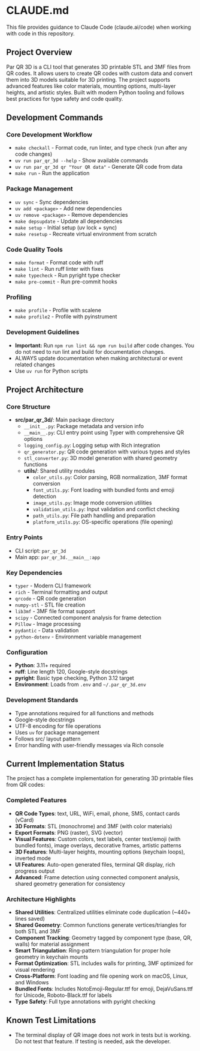 # CLAUDE.md

This file provides guidance to Claude Code (claude.ai/code) when working with code in this repository.

## Project Overview

Par QR 3D is a CLI tool that generates 3D printable STL and 3MF files from QR codes. It allows users to create QR codes with custom data and convert them into 3D models suitable for 3D printing. The project supports advanced features like color materials, mounting options, multi-layer heights, and artistic styles. Built with modern Python tooling and follows best practices for type safety and code quality.

## Development Commands

### Core Development Workflow
- `make checkall` - Format code, run linter, and type check (run after any code changes)
- `uv run par_qr_3d --help` - Show available commands
- `uv run par_qr_3d qr "Your QR data"` - Generate QR code from data
- `make run` - Run the application

### Package Management
- `uv sync` - Sync dependencies
- `uv add <package>` - Add new dependencies
- `uv remove <package>` - Remove dependencies
- `make depsupdate` - Update all dependencies
- `make setup` - Initial setup (uv lock + sync)
- `make resetup` - Recreate virtual environment from scratch

### Code Quality Tools
- `make format` - Format code with ruff
- `make lint` - Run ruff linter with fixes
- `make typecheck` - Run pyright type checker
- `make pre-commit` - Run pre-commit hooks

### Profiling
- `make profile` - Profile with scalene
- `make profile2` - Profile with pyinstrument


### Development Guidelines
- **Important:** Run `npm run lint && npm run build` after code changes. You do not need to run lint and build for documentation changes.
- ALWAYS update documentation when making architectural or event related changes
- Use `uv run` for Python scripts


## Project Architecture

### Core Structure
- **src/par_qr_3d/**: Main package directory
  - `__init__.py`: Package metadata and version info
  - `__main__.py`: CLI entry point using Typer with comprehensive QR options
  - `logging_config.py`: Logging setup with Rich integration
  - `qr_generator.py`: QR code generation with various types and styles
  - `stl_converter.py`: 3D model generation with shared geometry functions
  - **utils/**: Shared utility modules
    - `color_utils.py`: Color parsing, RGB normalization, 3MF format conversion
    - `font_utils.py`: Font loading with bundled fonts and emoji detection
    - `image_utils.py`: Image mode conversion utilities
    - `validation_utils.py`: Input validation and conflict checking
    - `path_utils.py`: File path handling and preparation
    - `platform_utils.py`: OS-specific operations (file opening)

### Entry Points
- CLI script: `par_qr_3d`
- Main app: `par_qr_3d.__main__:app`

### Key Dependencies
- `typer` - Modern CLI framework
- `rich` - Terminal formatting and output
- `qrcode` - QR code generation
- `numpy-stl` - STL file creation
- `lib3mf` - 3MF file format support
- `scipy` - Connected component analysis for frame detection
- `Pillow` - Image processing
- `pydantic` - Data validation
- `python-dotenv` - Environment variable management

### Configuration
- **Python**: 3.11+ required
- **ruff**: Line length 120, Google-style docstrings
- **pyright**: Basic type checking, Python 3.12 target
- **Environment**: Loads from `.env` and `~/.par_qr_3d.env`

### Development Standards
- Type annotations required for all functions and methods
- Google-style docstrings
- UTF-8 encoding for file operations
- Uses `uv` for package management
- Follows src/ layout pattern
- Error handling with user-friendly messages via Rich console

## Current Implementation Status

The project has a complete implementation for generating 3D printable files from QR codes:

### Completed Features
- **QR Code Types**: text, URL, WiFi, email, phone, SMS, contact cards (vCard)
- **3D Formats**: STL (monochrome) and 3MF (with color materials)
- **Export Formats**: PNG (raster), SVG (vector)
- **Visual Features**: Custom colors, text labels, center text/emoji (with bundled fonts), image overlays, decorative frames, artistic patterns
- **3D Features**: Multi-layer heights, mounting options (keychain loops), inverted mode
- **UI Features**: Auto-open generated files, terminal QR display, rich progress output
- **Advanced**: Frame detection using connected component analysis, shared geometry generation for consistency

### Architecture Highlights
- **Shared Utilities**: Centralized utilities eliminate code duplication (~440+ lines saved)
- **Shared Geometry**: Common functions generate vertices/triangles for both STL and 3MF
- **Component Tracking**: Geometry tagged by component type (base, QR, walls) for material assignment
- **Smart Triangulation**: Ring-pattern triangulation for proper hole geometry in keychain mounts
- **Format Optimization**: STL includes walls for printing, 3MF optimized for visual rendering
- **Cross-Platform**: Font loading and file opening work on macOS, Linux, and Windows
- **Bundled Fonts**: Includes NotoEmoji-Regular.ttf for emoji, DejaVuSans.ttf for Unicode, Roboto-Black.ttf for labels
- **Type Safety**: Full type annotations with pyright checking

## Known Test Limitations
- The terminal display of QR image does not work in tests but is working. Do not test that feature. If testing is needed, ask the developer.
